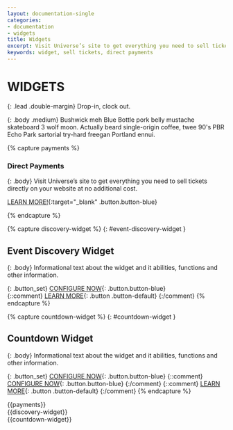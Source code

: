 ```yaml
---
layout: documentation-single
categories:
- documentation
- widgets
title: Widgets
excerpt: Visit Universe’s site to get everything you need to sell tickets directly on your website at no additional cost.
keywords: widget, sell tickets, direct payments
---
```



# WIDGETS


{: .lead .double-margin}
Drop-in, clock out.

{: .body .medium}
Bushwick meh Blue Bottle pork belly mustache skateboard 3 wolf moon. Actually beard single-origin coffee, twee 90's PBR Echo Park sartorial try-hard freegan Portland ennui.


{% capture payments %}
### Direct Payments

{: .body}
Visit Universe’s site to get everything you need to sell tickets 
directly on your website at no additional cost.

[LEARN MORE!](https://www.universe.com/directpayments){:target="_blank" .button.button-blue}

{% endcapture %}

{% capture discovery-widget %}
{: #event-discovery-widget }
## Event Discovery Widget

{: .body}
Informational text about the widget and it abilities, functions and other information.

{: .button_set}
[CONFIGURE NOW](/products-and-docs/widgets/event-discovery/){: .button.button-blue}  
{::comment}
[LEARN MORE](#){: .button .button-default}
{:/comment}
{% endcapture %}

{% capture countdown-widget %}
{: #countdown-widget }
## Countdown Widget

{: .body}
Informational text about the widget and it abilities, functions and other information.

{: .button_set}
[CONFIGURE NOW](/products-and-docs/under-development/){: .button.button-blue} 
{::comment}
[CONFIGURE NOW](/products-and-docs/widgets/countdown/){: .button.button-blue} 
{:/comment}
{::comment}
[LEARN MORE](#){: .button .button-default}
{:/comment}
{% endcapture %}



<div class="grey-box mask" markdown="1">
{{payments}}
</div>

<div class="widget_box widget_box__discovery" markdown="1">
{{discovery-widget}}
</div>

<div class="widget_box widget_box__countdown" markdown="1">
{{countdown-widget}}
</div>
